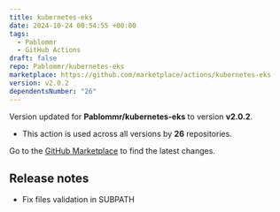 ```yaml
---
title: kubernetes-eks
date: 2024-10-24 00:54:55 +00:00
tags:
  - Pablommr
  - GitHub Actions
draft: false
repo: Pablommr/kubernetes-eks
marketplace: https://github.com/marketplace/actions/kubernetes-eks
version: v2.0.2
dependentsNumber: "26"
---
```



Version updated for **Pablommr/kubernetes-eks** to version **v2.0.2**.
- This action is used across all versions by **26** repositories.

Go to the [GitHub Marketplace](https://github.com/marketplace/actions/kubernetes-eks) to find the latest changes.

## Release notes

- Fix files validation in SUBPATH
